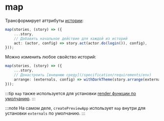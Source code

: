 # map

Трансформирует аттрибуты [истории](/specification/requirements/borders):

```ts
map(stories, (story) => ({
    ...story,
    // Добавить начальное действие для каждой из историй
    act: (actor, config) => story.act(actor.do(login()), config),
}));
```

Можно изменить любое свойство историй:

```ts
map(stories, (story) => ({
    ...story,
    // Донастроить [внешнюю среду](/specification/requirements/env)
    arrange: (externals, config) => withDarkTheme(story.arrange(externals, config)),
}));
```

:::tip
`map` также используется для установки [render функции по умолчанию](/patterns/stories#универсальный-render).
:::

:::note
На самом деле, `createPreviewApp` использует `map` внутри для установки `externals` по умолчанию.
:::

